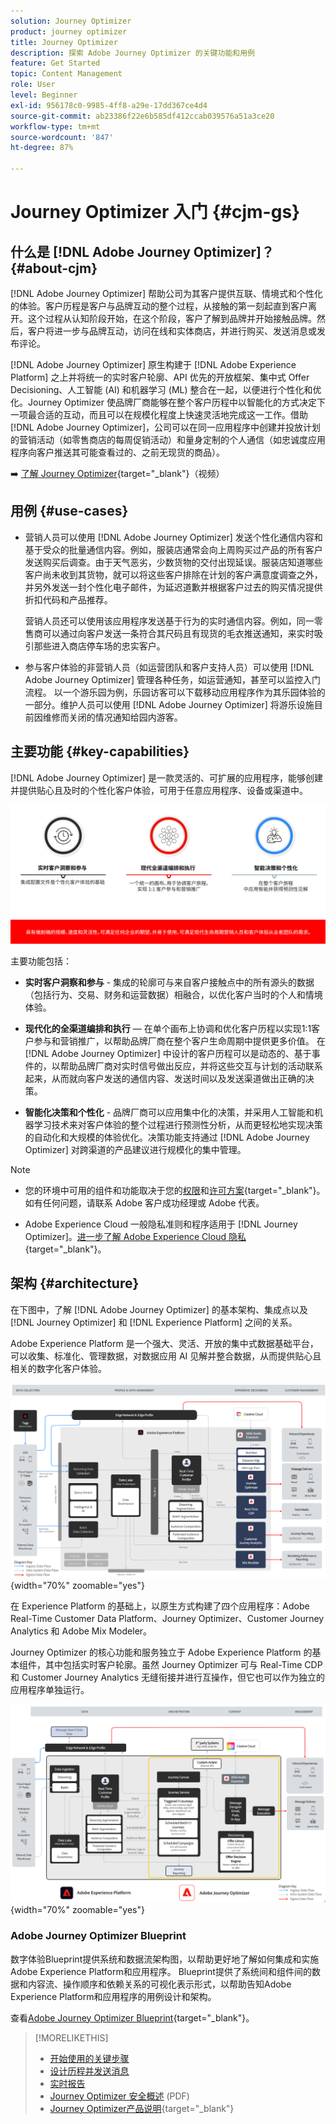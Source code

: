 ```yaml
---
solution: Journey Optimizer
product: journey optimizer
title: Journey Optimizer
description: 探索 Adobe Journey Optimizer 的关键功能和用例
feature: Get Started
topic: Content Management
role: User
level: Beginner
exl-id: 956178c0-9985-4ff8-a29e-17dd367ce4d4
source-git-commit: ab23386f22e6b585df412ccab039576a51a3ce20
workflow-type: tm+mt
source-wordcount: '847'
ht-degree: 87%

---
```


# Journey Optimizer 入门 {#cjm-gs}

## 什么是 [!DNL Adobe Journey Optimizer]？{#about-cjm}

[!DNL Adobe Journey Optimizer] 帮助公司为其客户提供互联、情境式和个性化的体验。客户历程是客户与品牌互动的整个过程，从接触的第一刻起直到客户离开。这个过程从认知阶段开始，在这个阶段，客户了解到品牌并开始接触品牌。然后，客户将进一步与品牌互动，访问在线和实体商店，并进行购买、发送消息或发布评论。

[!DNL Adobe Journey Optimizer] 原生构建于 [!DNL Adobe Experience Platform] 之上并将统一的实时客户轮廓、API 优先的开放框架、集中式 Offer Decisioning、人工智能 (AI) 和机器学习 (ML) 整合在一起，以便进行个性化和优化。Journey Optimizer 使品牌厂商能够在整个客户历程中以智能化的方式决定下一项最合适的互动，而且可以在规模化程度上快速灵活地完成这一工作。借助 [!DNL Adobe Journey Optimizer]，公司可以在同一应用程序中创建并投放计划的营销活动（如零售商店的每周促销活动）和量身定制的个人通信（如忠诚度应用程序向客户推送其可能查看过的、之前无现货的商品）。

➡️ [了解 Journey Optimizer](https://experienceleague.adobe.com/docs/journey-optimizer-learn/tutorials/introduction-to-journey-optimizer/introduction.html?lang=zh-Hans){target="_blank"}（视频）


<!-- Use [!DNL Adobe Journey Optimizer] to build multi-step customer journeys that initiate a sequence of interactions, offers, and messages across channels in real time. This approach ensures customers are engaged at the optimal moments based on their actions and relevant business signals. Learn how to build journeys in [this section](../building-journeys/journey-gs.md).

You can also create audience-based campaigns to send messages.-->


## 用例 {#use-cases}

* 营销人员可以使用 [!DNL Adobe Journey Optimizer] 发送个性化通信内容和基于受众的批量通信内容。例如，服装店通常会向上周购买过产品的所有客户发送购买后调查。由于天气恶劣，少数货物的交付出现延误。服装店知道哪些客户尚未收到其货物，就可以将这些客户排除在计划的客户满意度调查之外，并另外发送一封个性化电子邮件，为延迟道歉并根据客户过去的购买情况提供折扣代码和产品推荐。

  营销人员还可以使用该应用程序发送基于行为的实时通信内容。例如，同一零售商可以通过向客户发送一条符合其尺码且有现货的毛衣推送通知，来实时吸引那些进入商店停车场的忠实客户。

* 参与客户体验的非营销人员（如运营团队和客户支持人员）可以使用 [!DNL Adobe Journey Optimizer] 管理各种任务，如运营通知，甚至可以监控入门流程。 以一个游乐园为例，乐园访客可以下载移动应用程序作为其乐园体验的一部分。维护人员可以使用 [!DNL Adobe Journey Optimizer] 将游乐设施目前因维修而关闭的情况通知给园内游客。

## 主要功能 {#key-capabilities}

[!DNL Adobe Journey Optimizer] 是一款灵活的、可扩展的应用程序，能够创建并提供贴心且及时的个性化客户体验，可用于任意应用程序、设备或渠道中。

![](assets/ajo-capabilities.png)

主要功能包括：

* **实时客户洞察和参与** - 集成的轮廓可与来自客户接触点中的所有源头的数据（包括行为、交易、财务和运营数据）相融合，以优化客户当时的个人和情境体验。

* **现代化的全渠道编排和执行** — 在单个画布上协调和优化客户历程以实现1:1客户参与和营销推广，以帮助品牌厂商在整个客户生命周期中提供更多价值。 在 [!DNL Adobe Journey Optimizer] 中设计的客户历程可以是动态的、基于事件的，以帮助品牌厂商对实时信号做出反应，并将这些交互与计划的活动联系起来，从而就向客户发送的通信内容、发送时间以及发送渠道做出正确的决策。

* **智能化决策和个性化** - 品牌厂商可以应用集中化的决策，并采用人工智能和机器学习技术来对客户体验的整个过程进行预测性分析，从而更轻松地实现决策的自动化和大规模的体验优化。决策功能支持通过 [!DNL Adobe Journey Optimizer] 对跨渠道的产品建议进行规模化的集中管理。


>[!NOTE]
>
>* 您的环境中可用的组件和功能取决于您的[权限](../administration/permissions.md)和[许可方案](https://helpx.adobe.com/cn/legal/product-descriptions/adobe-journey-optimizer.html){target="_blank"}。如有任何问题，请联系 Adobe 客户成功经理或 Adobe 代表。
>
>* Adobe Experience Cloud 一般隐私准则和程序适用于 [!DNL Journey Optimizer]。[进一步了解 Adobe Experience Cloud 隐私](https://www.adobe.com/cn/privacy/experience-cloud.html){target="_blank"}。


## 架构 {#architecture}

在下图中，了解 [!DNL Adobe Journey Optimizer] 的基本架构、集成点以及 [!DNL Journey Optimizer] 和 [!DNL Experience Platform] 之间的关系。

Adobe Experience Platform 是一个强大、灵活、开放的集中式数据基础平台，可以收集、标准化、管理数据，对数据应用 AI 见解并整合数据，从而提供贴心且相关的数字化客户体验。

![](assets/ajo-aep-architecture-diagram.png){width="70%" zoomable="yes"}

在 Experience Platform 的基础上，以原生方式构建了四个应用程序：Adobe Real-Time Customer Data Platform、Journey Optimizer、Customer Journey Analytics 和 Adobe Mix Modeler。

Journey Optimizer 的核心功能和服务独立于 Adobe Experience Platform 的基本组件，其中包括实时客户轮廓。虽然 Journey Optimizer 可与 Real-Time CDP 和 Customer Journey Analytics 无缝衔接并进行互操作，但它也可以作为独立的应用程序单独运行。

![](assets/ajo-architecture-diagram.png){width="70%" zoomable="yes"}


### Adobe Journey Optimizer Blueprint

数字体验Blueprint提供系统和数据流架构图，以帮助更好地了解如何集成和实施Adobe Experience Platform和应用程序。 Blueprint提供了系统间和组件间的数据和内容流、操作顺序和依赖关系的可视化表示形式，以帮助告知Adobe Experience Platform和应用程序的用例设计和架构。

查看[Adobe Journey Optimizer Blueprint](https://experienceleague.adobe.com/zh-hans/docs/blueprints-learn/architecture/customer-journeys/journey-optimizer/journey-optimizer-overview){target="_blank"}。


>[!MORELIKETHIS]
>
>* [开始使用的关键步骤](quick-start.md)
>* [设计历程并发送消息](../building-journeys/journey-gs.md)
>* [实时报告](../reports/live-report.md)
>* [Journey Optimizer 安全概述](https://www.adobe.com/content/dam/cc/en/security/pdfs/AJO_SecurityOverview.pdf) (PDF)
>* [Journey Optimizer产品说明](https://helpx.adobe.com/legal/product-descriptions/adobe-journey-optimizer.htm){target="_blank"}
